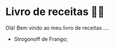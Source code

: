 # Livro de receitas :man_cook:

Olá! Bem vindo ao meu livro de receitas ....

- Strogonoff de Frango;